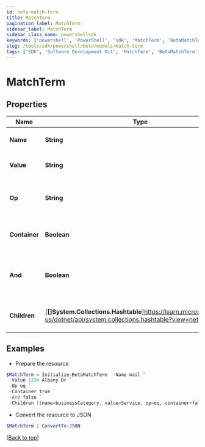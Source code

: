 ```yaml
---
id: beta-match-term
title: MatchTerm
pagination_label: MatchTerm
sidebar_label: MatchTerm
sidebar_class_name: powershellsdk
keywords: ['powershell', 'PowerShell', 'sdk', 'MatchTerm', 'BetaMatchTerm']
slug: /tools/sdk/powershell/beta/models/match-term
tags: ['SDK', 'Software Development Kit', 'MatchTerm', 'BetaMatchTerm']
---
```


# MatchTerm

## Properties

| Name | Type | Description | Notes |
| --- | --- | --- | --- |
| **Name** | **String** | The attribute name | [optional] |
| **Value** | **String** | The attribute value | [optional] |
| **Op** | **String** | The operator between name and value | [optional] |
| **Container** | **Boolean** | If it is a container or a real match term | [optional] [default to $false] |
| **And** | **Boolean** | If it is AND logical operator for the children match terms | [optional] [default to $false] |
| **Children** | [**[]System.Collections.Hashtable**]https://learn.microsoft.com/en-us/dotnet/api/system.collections.hashtable?view=net-9.0 | The children under this match term | [optional] |

## Examples

- Prepare the resource

```powershell
$MatchTerm = Initialize-BetaMatchTerm  -Name mail `
 -Value 1234 Albany Dr `
 -Op eq `
 -Container true `
 -And false `
 -Children [{name=businessCategory, value=Service, op=eq, container=false, and=false, children=null}]
```

- Convert the resource to JSON

```powershell
$MatchTerm | ConvertTo-JSON
```

[[Back to top]](#)
